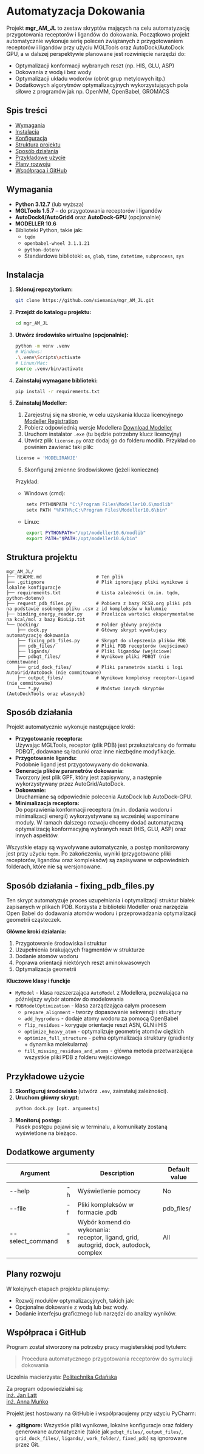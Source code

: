 # Automatyzacja Dokowania

Projekt **mgr_AM_JL** to zestaw skryptów mających na celu automatyzację przygotowania receptorów i ligandów do dokowania. Początkowo projekt automatycznie wykonuje serię poleceń związanych z przygotowaniem receptorów i ligandów przy użyciu MGLTools oraz AutoDock/AutoDock GPU, a w dalszej perspektywie planowane jest rozwinięcie narzędzi do:

- Optymalizacji konformacji wybranych reszt (np. HIS, GLU, ASP)
- Dokowania z wodą i bez wody
- Optymalizacji układu wodorów (obrót grup metylowych itp.)
- Dodatkowych algorytmów optymalizacyjnych wykorzystujących pola siłowe z programów jak np. OpenMM, OpenBabel, GROMACS

## Spis treści

- [Wymagania](#wymagania)
- [Instalacja](#instalacja)
- [Konfiguracja](#konfiguracja)
- [Struktura projektu](#struktura-projektu)
- [Sposób działania](#sposób-działania)
- [Przykładowe użycie](#przykładowe-użycie)
- [Plany rozwoju](#plany-rozwoju)
- [Współpraca i GitHub](#współpraca-i-github)

## Wymagania

- **Python 3.12.7** (lub wyższa)
- **MGLTools 1.5.7** – do przygotowania receptorów i ligandów
- **AutoDock4/AutoGrid4** oraz **AutoDock-GPU** (opcjonalnie)
- **MODELLER 10.6** 
- Biblioteki Python, takie jak:
  - `tqdm`
  - `openbabel-wheel 3.1.1.21`
  - `python-dotenv`
  - Standardowe biblioteki: `os`, `glob`, `time`, `datetime`, `subprocess`, `sys`

## Instalacja

1. **Sklonuj repozytorium:**
   ```bash
   git clone https://github.com/siemania/mgr_AM_JL.git
   ```
2. **Przejdź do katalogu projektu:**
   ```bash
   cd mgr_AM_JL
   ```
3. **Utwórz środowisko wirtualne (opcjonalnie):**
   ```bash
   python -m venv .venv
   # Windows:
   .\.venv\Scripts\activate
   # Linux/Mac:
   source .venv/bin/activate
   ```
4. **Zainstaluj wymagane biblioteki:**
   ```bash
   pip install -r requirements.txt
   ```
5. **Zainstaluj Modeller:**
   1) Zarejestruj się na stronie, w celu uzyskania klucza licencyjnego
    [Modeller Registration](https://salilab.org/modeller/registration.html)
   2) Pobierz odpowiednią wersje Modellera
   [Download Modeller](https://salilab.org/modeller/download_installation.html)
   3) Uruchom instalator `.exe` (tu będzie potrzebny klucz licencyjny)
   4) Utwórz plik `license.py` oraz dodaj go do folderu modlib. Przykład co powinien zawierać taki plik:
    ```bash  
   license = 'MODELIRANJE'
    ```
   5) Skonfiguruj zmienne środowiskowe (jeżeli konieczne)
   
   Przykład:
   * Windows (cmd):
    ```bash
        setx PYTHONPATH "C:\Program Files\Modeller10.6\modlib"
        setx PATH "%PATH%;C:\Program Files\Modeller10.6\bin"
    ```
   * Linux:
    ```bash
        export PYTHONPATH="/opt/modeller10.6/modlib"
        export PATH="$PATH:/opt/modeller10.6/bin"
    ```
   


<!--   ALBO ZMODYFIKOWAĆ ALBO ZMIENIĆ, BO NIE WIADOMO CZY BĘDZIE POTRZEBNE
## Konfiguracja

- **Plik `.env`:**  
  Utwórz lokalny plik `.env` (który nie jest commitowany) na podstawie szablonu `.env.example`. Plik ten powinien zawierać zmienne środowiskowe specyficzne dla Twojego systemu, np. ścieżki do interpretera Pythona, AutoGrid, AutoDock czy AutoDock-GPU.  
  Przykład:
  ```dotenv
  PYTHON_PATH=MGLTools/python.exe
  AUTOGRID_PATH=autogrid4.exe
  AUTODOCK_PATH=autodock4.exe
  AUTODOCK_GPU_PATH=./bin/autodock_gpu_128wi
  ```
-->
## Struktura projektu

```
mgr_AM_JL/
├── README.md                    # Ten plik
├── .gitignore                   # Plik ignorujący pliki wynikowe i lokalne konfiguracje
├── requirements.txt             # Lista zależności (m.in. tqdm, python-dotenv)
├── request_pdb_files.py         # Pobiera z bazy RCSB.org pliki pdb na podstawie osobnego pliku .csv z id kompleksów w kolumnie
├── binding_energy_reader.py     # Przelicza wartości eksperymentalne na kcal/mol z bazy BioLip.txt
└── Docking/                     # Folder główny projektu
    ├── dock.py                  # Główny skrypt wywołujący automatyzację dokowania
    ├── fixing_pdb_files.py      # Skrypt do ulepszenia plików PDB
    ├── pdb_files/               # Pliki PDB receptorów (wejściowe)
    ├── ligands/                 # Pliki ligandów (wejściowe)
    ├── pdbqt_files/             # Wynikowe pliki PDBQT (nie commitowane)
    ├── grid_dock_files/         # Pliki parametrów siatki i logi AutoGrid/AutoDock (nie commitowane)
    ├── output_files/            # Wynikowe kompleksy receptor-ligand (nie commitowane)
    └── *.py                     # Mnóstwo innych skryptów (AutoDockTools oraz własnych)
```

## Sposób działania

Projekt automatycznie wykonuje następujące kroki:
- **Przygotowanie receptora:**  
  Używając MGLTools, receptor (plik PDB) jest przekształcany do formatu PDBQT, dodawane są ładunki oraz inne niezbędne modyfikacje.
- **Przygotowanie ligandu:**  
  Podobnie ligand jest przygotowywany do dokowania.
- **Generacja plików parametrów dokowania:**  
  Tworzony jest plik GPF, który jest zapisywany, a następnie wykorzystywany przez AutoGrid/AutoDock.
- **Dokowanie:**  
  Uruchamiane są odpowiednie polecenia AutoDock lub AutoDock-GPU.
- **Minimalizacja receptora:**  
  Do poprawienia konformacji receptora (m.in. dodania wodoru i minimalizacji energii) wykorzystywane są wcześniej wspominane moduły. W ramach dalszego rozwoju chcemy dodać automatyczną optymalizację konformacyjną wybranych reszt (HIS, GLU, ASP) oraz innych aspektów.

Wszystkie etapy są wywoływane automatycznie, a postęp monitorowany jest przy użyciu `tqdm`. Po zakończeniu, wyniki (przygotowane pliki receptorów, ligandów oraz kompleksów) są zapisywane w odpowiednich folderach, które nie są wersjonowane.

## Sposób działania - fixing_pdb_files.py

Ten skrypt automatyzuje proces uzupełniania i optymalizacji struktur białek zapisanych w plikach PDB. Korzysta z biblioteki Modeller oraz narzędzia Open Babel do dodawania atomów wodoru i przeprowadzania optymalizacji geometrii cząsteczek.

**Główne kroki działania:**
1. Przygotowanie środowiska i struktur
2. Uzupełnienia brakujących fragmentów w strukturze
3. Dodanie atomów wodoru
4. Poprawa orientacji niektórych reszt aminokwasowych
5. Optymalizacja geometrii

**Kluczowe klasy i funckje**
+ `MyModel` - klasa rozszerzająca `AutoModel` z Modellera, pozwalająca na póżniejszy wybór atomów do modelowania
+ `PDBModelOptimization` - klasa zarządzająca całym procesem
  + `prepare_alignment` - tworzy dopasowanie sekwencji i struktury
  + `add_hygrodens` - dodaje atomy wodoru za pomocą OpenBabel
  + `flip_residues` - koryguje orientacje reszt ASN, GLN i HIS
  + `optimize_heavy_atom` - optymalizuje geometrię atomów ciężkich
  + `optimize_full_structure` - pełna optymalizacja struktury (gradienty + dynamika molekularna)
  + `fill_missing_residues_and_atoms` - główna metoda przetwarzająca wszystkie pliki PDB z folderu wejściowego



## Przykładowe użycie

1. **Skonfiguruj środowisko** (utwórz `.env`, zainstaluj zależności).
2. **Uruchom główny skrypt:**
   ```bash
   python dock.py [opt. arguments]
   ```
3. **Monitoruj postęp:**  
   Pasek postępu pojawi się w terminalu, a komunikaty zostaną wyświetlone na bieżąco.

## Dodatkowe argumenty
| Argument | | Description | Default value |
| ------ | -- | ------------------- | -- |
| --help | -h | Wyświetlenie pomocy | No |
| --file | -f | Pliki kompleksów w formacie .pdb | pdb_files/ |
| --select_command | -s | Wybór komend do wykonania:<br> receptor, ligand, grid, autogrid, dock, autodock, complex | All |

## Plany rozwoju

W kolejnych etapach projektu planujemy:
- Rozwój modułów optymalizacyjnych, takich jak:
- Opcjonalne dokowanie z wodą lub bez wody.
- Dodanie interfejsu graficznego lub narzędzi do analizy wyników.

## Współpraca i GitHub
Program został stworzony na potrzeby pracy magisterskiej pod tytułem:  
> Procedura automatycznego przygotowania receptorów do symulacji dokowania  

Uczelnia macierzysta: [Politechnika Gdańska](https://pg.edu.pl)

Za program odpowiedzialni są:  
[inż. Jan Latt](https://www.github.com/Tajgero)  
[inż. Anna Muńko](https://github.com/siemania)

Projekt jest hostowany na GitHubie i współpracujemy przy użyciu PyCharm:
- **.gitignore:** Wszystkie pliki wynikowe, lokalne konfiguracje oraz foldery generowane automatycznie (takie jak `pdbqt_files/`, `output_files/`, `grid_dock_files/`, `ligands/`, `work_folder/`, `fixed_pdb`) są ignorowane przez Git.
